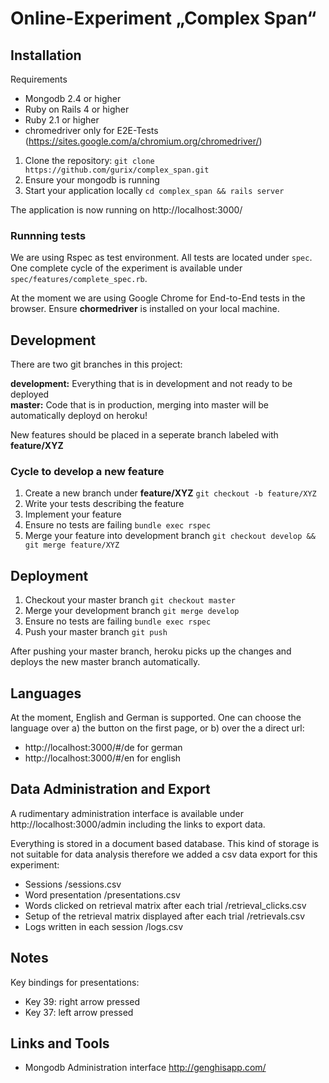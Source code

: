 # Online-Experiment „Complex Span“

## Installation
Requirements
* Mongodb 2.4 or higher
* Ruby on Rails 4 or higher
* Ruby 2.1 or higher
* chromedriver only for E2E-Tests  (https://sites.google.com/a/chromium.org/chromedriver/)

1. Clone the repository: `git clone https://github.com/gurix/complex_span.git`
2. Ensure your mongodb is running
3. Start your application locally `cd complex_span && rails server`

The application is now running on http://localhost:3000/

### Runnning tests
We are using Rspec as test environment. All tests are located under `spec`. One complete cycle of the experiment is available under `spec/features/complete_spec.rb`.

At the moment we are using Google Chrome for End-to-End tests in the browser. Ensure **chormedriver** is installed on your local machine.

## Development

There are two git branches in this project:

**development:** Everything that is in development and not ready to be deployed  
**master:** Code that is in production, merging into master will be automatically deployd on heroku!

New features should be placed in a seperate branch labeled with **feature/XYZ**

### Cycle to develop a new feature
1. Create a new branch under **feature/XYZ** `git checkout -b feature/XYZ`
2. Write your tests describing the feature
3. Implement your feature
4. Ensure no tests are failing `bundle exec rspec`
5. Merge your feature into development branch `git checkout develop && git merge feature/XYZ`

## Deployment

1. Checkout your master branch `git checkout master`
2. Merge your development branch `git merge develop`
3. Ensure no tests are failing `bundle exec rspec`
4. Push your master branch `git push`

After pushing your master branch, heroku picks up the changes and deploys the new master branch automatically.

## Languages
At the moment, English and German is supported. One can choose the language over a) the button on the first  page, or b) over the a direct url:

* http://localhost:3000/#/de for german
* http://localhost:3000/#/en for english

## Data Administration and Export

A rudimentary administration interface is available under http://localhost:3000/admin including the links to export data.

Everything is stored in a document based database. This kind of storage is not suitable for data analysis therefore we added a csv data export for this
experiment:

* Sessions /sessions.csv
* Word presentation /presentations.csv
* Words clicked on retrieval matrix after each trial /retrieval_clicks.csv
* Setup of the retrieval matrix displayed after each trial /retrievals.csv
* Logs written in each session /logs.csv

## Notes

Key bindings for presentations:
* Key 39: right arrow pressed
* Key 37: left arrow pressed

## Links and Tools

* Mongodb Administration interface http://genghisapp.com/
